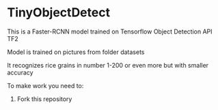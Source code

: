 # TinyObjectDetect

This is a Faster-RCNN model trained on Tensorflow Object Detection API TF2 

Model is trained on pictures from folder datasets

It recognizes rice grains in number 1-200 or even more but with smaller accuracy

To make work you need to:

1. Fork this repository
<work in progress rest steps will be added later>
